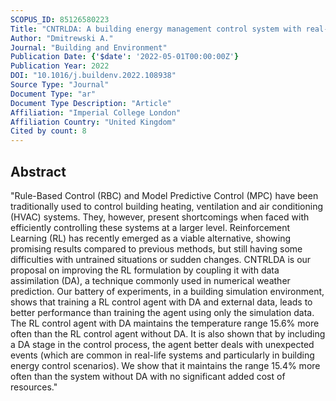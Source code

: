 ```yaml
---
SCOPUS_ID: 85126580223
Title: "CNTRLDA: A building energy management control system with real-time adjustments. Application to indoor temperature"
Author: "Dmitrewski A."
Journal: "Building and Environment"
Publication Date: {'$date': '2022-05-01T00:00:00Z'}
Publication Year: 2022
DOI: "10.1016/j.buildenv.2022.108938"
Source Type: "Journal"
Document Type: "ar"
Document Type Description: "Article"
Affiliation: "Imperial College London"
Affiliation Country: "United Kingdom"
Cited by count: 8
---
```


## Abstract
"Rule-Based Control (RBC) and Model Predictive Control (MPC) have been traditionally used to control building heating, ventilation and air conditioning (HVAC) systems. They, however, present shortcomings when faced with efficiently controlling these systems at a larger level. Reinforcement Learning (RL) has recently emerged as a viable alternative, showing promising results compared to previous methods, but still having some difficulties with untrained situations or sudden changes. CNTRLDA is our proposal on improving the RL formulation by coupling it with data assimilation (DA), a technique commonly used in numerical weather prediction. Our battery of experiments, in a building simulation environment, shows that training a RL control agent with DA and external data, leads to better performance than training the agent using only the simulation data. The RL control agent with DA maintains the temperature range 15.6% more often than the RL control agent without DA. It is also shown that by including a DA stage in the control process, the agent better deals with unexpected events (which are common in real-life systems and particularly in building energy control scenarios). We show that it maintains the range 15.4% more often than the system without DA with no significant added cost of resources."
